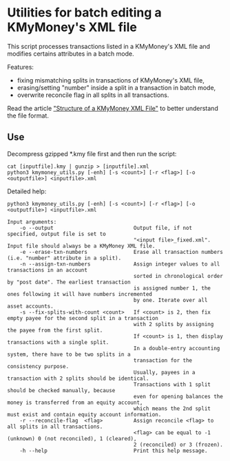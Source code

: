 # Utilities for batch editing a KMyMoney's XML file

This script processes transactions listed in a KMyMoney's XML file and modifies certains attributes in a batch mode.

Features:

  - fixing mismatching splits in transactions of KMyMoney's XML file,
  - erasing/setting "number" inside a split in a transaction in batch mode,
  - overwrite reconcile flag in all splits in all transactions.

Read the article ["Structure of a KMyMoney XML File"](https://www.isabekov.pro/structure-of-a-kmymoney-xml-file/) to
better understand the file format.


## Use
Decompress gzipped *.kmy file first and then run the script:

    cat [inputfile].kmy | gunzip > [inputfile].xml
    python3 kmymoney_utils.py [-enh] [-s <count>] [-r <flag>] [-o <outputfile>] <inputfile>.xml

Detailed help:

    python3 kmymoney_utils.py [-enh] [-s <count>] [-r <flag>] [-o <outputfile>] <inputfile>.xml

    Input arguments:
        -o --output                          Output file, if not specified, output file is set to
                                             "<input file>_fixed.xml". Input file should always be a KMyMoney XML file.
        -e --erase-txn-numbers               Erase all transaction numbers (i.e. "number" attribute in a split).
        -n --assign-txn-numbers              Assign integer values to all transactions in an account
                                             sorted in chronological order by "post date". The earliest transaction
                                             is assigned number 1, the ones following it will have numbers incremented
                                             by one. Iterate over all asset accounts.
        -s --fix-splits-with-count <count>   If <count> is 2, then fix empty payee for the second split in a transaction
                                             with 2 splits by assigning the payee from the first split.
                                             If <count> is 1, then display transactions with a single split.
                                             In a double-entry accounting system, there have to be two splits in a
                                             transaction for the consistency purpose.
                                             Usually, payees in a transaction with 2 splits should be identical.
                                             Transactions with 1 split should be checked manually, because
                                             even for opening balances the money is transferred from an equity account,
                                             which means the 2nd split must exist and contain equity account information.
        -r --reconcile-flag  <flag>          Assign reconcile <flag> to all splits in all transactions.
                                             <flag> can be equal to -1 (unknown) 0 (not reconciled), 1 (cleared),
                                             2 (reconciled) or 3 (frozen).
        -h --help                            Print this help message.
